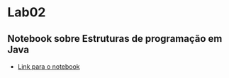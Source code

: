 # Lab02
## Notebook sobre Estruturas de programação em Java
* [Link para o notebook](./notebook/lab02-java-estruturas-ra166531.ipynb)